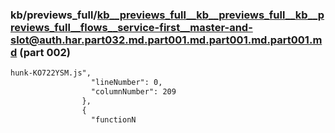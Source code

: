 ### kb/previews_full/kb__previews_full__kb__previews_full__kb__previews_full__flows__service-first__master-and-slot@auth.har.part032.md.part001.md.part001.md.part001.md (part 002)

```md
hunk-KO722YSM.js",
                  "lineNumber": 0,
                  "columnNumber": 209
                },
                {
                  "functionN
```

```
